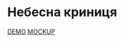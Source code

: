 # Небесна криниця

[DEMO](https://podlesnyi-pavel.github.io/DigitalLab/)
[MOCKUP](https://www.figma.com/file/0Mjd4q7CQ7Nh8HmyiykvYs/%D0%A2%D0%B5%D1%81%D1%82%D0%BE%D0%B2%D0%BE%D0%B5-%D0%B7%D0%B0%D0%B4%D0%B0%D0%BD%D0%B8%D0%B5-%E2%84%962?node-id=2%3A499)
